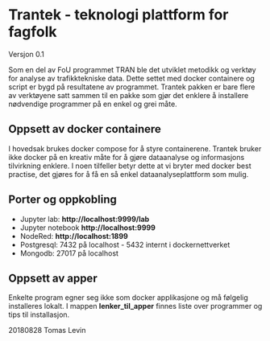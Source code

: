 # Trantek - teknologi plattform for fagfolk

Versjon 0.1

Som en del av FoU programmet TRAN ble det utviklet metodikk og verktøy for analyse av trafikktekniske data. Dette settet med docker containere og script er bygd på resultatene av programmet. Trantek pakken er bare flere av verktøyene satt sammen til en pakke som gjør det enklere å installere nødvendige programmer på en enkel og grei måte.

## Oppsett av docker containere

I hovedsak brukes docker compose for å styre containerene. Trantek bruker ikke docker på en kreativ måte for å gjøre dataanalyse og informasjons tilvirkning enklere. I noen tilfeller betyr dette at vi bryter med docker best practise, det gjøres for å få en så enkel dataanalyseplattform som mulig.

## Porter og oppkobling
- Jupyter lab: **http://localhost:9999/lab**
- Jupyter notebook **http://localhost:9999**
- NodeRed: **http://localhost:1899**
- Postgresql: 7432 på localhost - 5432 internt i dockernettverket
- Mongodb: 27017 på localhost 


## Oppsett av apper

Enkelte program egner seg ikke som docker applikasjone og må følgelig installeres lokalt. I mappen **lenker_til_apper** finnes liste over programmer og tips til installasjon.

20180828 Tomas Levin